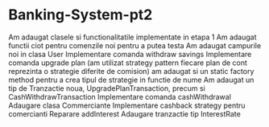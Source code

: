 # Banking-System-pt2
Am adaugat clasele si functionalitatile implementate in etapa 1
Am adaugat functii ciot pentru comenzile noi pentru a putea testa
Am adaugat campurile noi in clasa User
Implementare comanda withdraw savings
Implementare comanda upgrade plan (am utilizat strategy pattern
fiecare plan de cont reprezinta o strategie diferite de comision)
am adaugat si un static factory method pentru a crea tipul de strategie 
in functie de nume
Am adaugat un tip de Tranzactie noua, UpgradePlanTransaction,
precum si CashWithdrawTransaction
Implementare comanda cashWithdrawal
Adaugare clasa Commerciante
Implementare cashback strategy pentru comercianti
Reparare addInterest
Adaugare tranzactie tip InterestRate